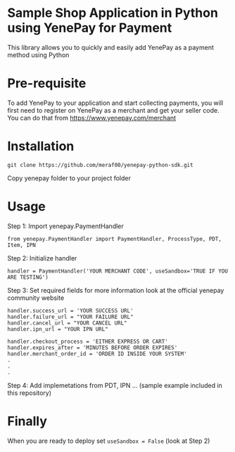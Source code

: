 # Sample Shop Application in Python using YenePay for Payment

This library allows you to quickly and easily add YenePay as a payment method using Python

# Pre-requisite

To add YenePay to your application and start collecting payments, you will first need to register on YenePay as a merchant and get your seller code. You can do that from https://www.yenepay.com/merchant

# Installation

```
git clone https://github.com/meraf00/yenepay-python-sdk.git
```

Copy yenepay folder to your project folder

# Usage

Step 1: Import yenepay.PaymentHandler

```
from yenepay.PaymentHandler import PaymentHandler, ProcessType, PDT, Item, IPN
```

Step 2: Initialize handler

```
handler = PaymentHandler('YOUR MERCHANT CODE', useSandbox='TRUE IF YOU ARE TESTING')
```

Step 3: Set required fields for more information look at the official yenepay community website

```
handler.success_url = 'YOUR SUCCESS URL'
handler.failure_url = "YOUR FAILURE URL"
handler.cancel_url = "YOUR CANCEL URL"
handler.ipn_url = "YOUR IPN URL"

handler.checkout_process = 'EITHER EXPRESS OR CART'
handler.expires_after = 'MINUTES BEFORE ORDER EXPIRES'
handler.merchant_order_id = 'ORDER ID INSIDE YOUR SYSTEM'
.
.
.
```

Step 4: Add implemetations from PDT, IPN ... (sample example included in this repository)

# Finally

When you are ready to deploy set `useSandbox = False` (look at Step 2)
